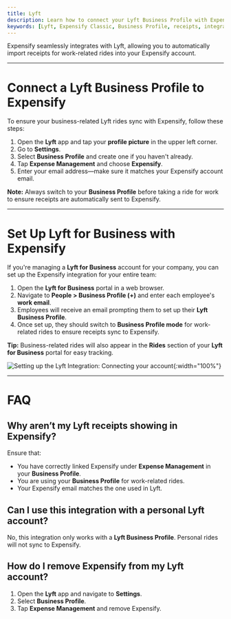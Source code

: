 ```yaml
---
title: Lyft
description: Learn how to connect your Lyft Business Profile with Expensify to automatically import receipts for work-related rides.
keywords: [Lyft, Expensify Classic, Business Profile, receipts, integration, expense management]
---
```


<div id="expensify-classic" markdown="1">

Expensify seamlessly integrates with Lyft, allowing you to automatically import receipts for work-related rides into your Expensify account.  

---

# Connect a Lyft Business Profile to Expensify  

To ensure your business-related Lyft rides sync with Expensify, follow these steps:  

1. Open the **Lyft** app and tap your **profile picture** in the upper left corner.  
2. Go to **Settings**.  
3. Select **Business Profile** and create one if you haven't already.  
4. Tap **Expense Management** and choose **Expensify**.  
5. Enter your email address—make sure it matches your Expensify account email.  

**Note:** Always switch to your **Business Profile** before taking a ride for work to ensure receipts are automatically sent to Expensify.  

---

# Set Up Lyft for Business with Expensify  

If you're managing a **Lyft for Business** account for your company, you can set up the Expensify integration for your entire team:  

1. Open the **Lyft for Business** portal in a web browser.  
2. Navigate to **People > Business Profile (+)** and enter each employee's **work email**.  
3. Employees will receive an email prompting them to set up their **Lyft Business Profile**.  
4. Once set up, they should switch to **Business Profile mode** for work-related rides to ensure receipts sync to Expensify.  

**Tip:** Business-related rides will also appear in the **Rides** section of your **Lyft for Business** portal for easy tracking.  

![Setting up the Lyft Integration: Connecting your account](https://help.expensify.com/assets/images/ExpensifyHelp_Lyft_01.png){:width="100%"}  

---

# FAQ  

## Why aren’t my Lyft receipts showing in Expensify?  
Ensure that:  
- You have correctly linked Expensify under **Expense Management** in your **Business Profile**.  
- You are using your **Business Profile** for work-related rides.  
- Your Expensify email matches the one used in Lyft.  

## Can I use this integration with a personal Lyft account?  
No, this integration only works with a **Lyft Business Profile**. Personal rides will not sync to Expensify.  

## How do I remove Expensify from my Lyft account?  
1. Open the **Lyft** app and navigate to **Settings**.  
2. Select **Business Profile**.  
3. Tap **Expense Management** and remove Expensify.  

</div>
